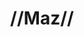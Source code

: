 ---
pid: rs143
title: "//Maz//"
location_transcription: City Hall
coordinates: "[-75.162970583176, 39.952368851907]"
zipcode: '19140'
gen_neighborhood: North Philadelphia
neighborhood: Hunting Park
outside_phl: 
age: '23'
age_range: 20-29
instagram: 
image_file_name: rs_143.jpg
proposal_transcription: |-
  Diversity
  - Group of Children
  Mexican, Black, White, Chinese, Indian
  (everyone)
topic: 
topic_summary: 
type: 
keywords_other: 
credit: Alex Cardoza
image_labels: 
twitter: 
facebook: 
permalink: "/monuments/rs143/"
layout: item-page
---